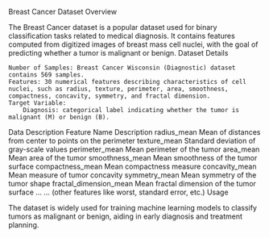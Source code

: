 Breast Cancer Dataset Overview

The Breast Cancer dataset is a popular dataset used for binary classification tasks related to medical diagnosis. It contains features computed from digitized images of breast mass cell nuclei, with the goal of predicting whether a tumor is malignant or benign.
Dataset Details

    Number of Samples: Breast Cancer Wisconsin (Diagnostic) dataset contains 569 samples.
    Features: 30 numerical features describing characteristics of cell nuclei, such as radius, texture, perimeter, area, smoothness, compactness, concavity, symmetry, and fractal dimension.
    Target Variable:
        Diagnosis: categorical label indicating whether the tumor is malignant (M) or benign (B).

Data Description
Feature Name 	Description
radius_mean 	Mean of distances from center to points on the perimeter
texture_mean 	Standard deviation of gray-scale values
perimeter_mean 	Mean perimeter of the tumor
area_mean 	Mean area of the tumor
smoothness_mean 	Mean smoothness of the tumor surface
compactness_mean 	Mean compactness measure
concavity_mean 	Mean measure of tumor concavity
symmetry_mean 	Mean symmetry of the tumor shape
fractal_dimension_mean 	Mean fractal dimension of the tumor surface
... 	... (other features like worst, standard error, etc.)
Usage

The dataset is widely used for training machine learning models to classify tumors as malignant or benign, aiding in early diagnosis and treatment planning.
